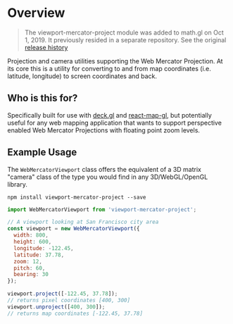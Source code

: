 # Overview

> The viewport-mercator-project module was added to math.gl on Oct 1, 2019. It previously resided in a separate repository. See the original [release history](https://github.com/uber-common/viewport-mercator-project/blob/master/docs/whats-new.md)

Projection and camera utilities supporting the Web Mercator Projection. At its core this is a utility for converting to and from map coordinates (i.e. latitude, longitude) to screen coordinates and back.

## Who is this for?

Specifically built for use with [deck.gl](https://github.com/uber/deck.gl) and [react-map-gl](https://github.com/uber/react-map-gl), but potentially useful for any web mapping application that wants to support perspective enabled Web Mercator Projections with floating point zoom levels.

## Example Usage

The `WebMercatorViewport` class offers the equivalent of a 3D matrix "camera" class of the type you would find in any 3D/WebGL/OpenGL library.

```
npm install viewport-mercator-project --save
```

```js
import WebMercatorViewport from 'viewport-mercator-project';

// A viewport looking at San Francisco city area
const viewport = new WebMercatorViewport({
  width: 800,
  height: 600,
  longitude: -122.45,
  latitude: 37.78,
  zoom: 12,
  pitch: 60,
  bearing: 30
});

viewport.project([-122.45, 37.78]);
// returns pixel coordinates [400, 300]
viewport.unproject([400, 300]);
// returns map coordinates [-122.45, 37.78]
```


